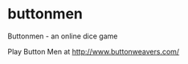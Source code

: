 buttonmen
=========

Buttonmen - an online dice game

Play Button Men at http://www.buttonweavers.com/
